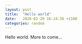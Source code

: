 ```yaml
---
layout: post
title:  "Hello world"
date:   2020-02-20 16:24:36 +1100
categories: random
---
```

Hello world. More to come...
